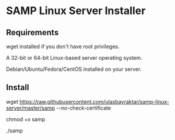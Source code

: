 # SAMP Linux Server Installer

## Requirements

wget installed if you don't have root privileges.

A 32-bit or 64-bit Linux-based server operating system.

Debian/Ubuntu/Fedora/CentOS installed on your server.

## Install

wget https://raw.githubusercontent.com/ulasbayraktar/samp-linux-server/master/samp --no-check-certificate

chmod +x samp

./samp
